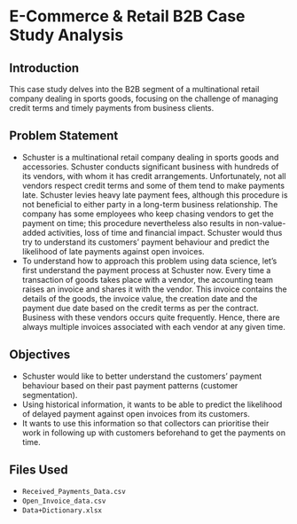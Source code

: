 
# E-Commerce & Retail B2B Case Study Analysis

## Introduction
This case study delves into the B2B segment of a multinational retail company dealing in sports goods, focusing on the challenge of managing credit terms and timely payments from business clients.

## Problem Statement
- Schuster is a multinational retail company dealing in sports goods and accessories. Schuster conducts significant business with hundreds of its vendors, with whom it has credit arrangements. Unfortunately, not all vendors respect credit terms and some of them tend to make payments late. Schuster levies heavy late payment fees, although this procedure is not beneficial to either party in a long-term business relationship. The company has some employees who keep chasing vendors to get the payment on time; this procedure nevertheless also results in non-value-added activities, loss of time and financial impact. Schuster would thus try to understand its customers’ payment behaviour and predict the likelihood of late payments against open invoices.
- To understand how to approach this problem using data science, let’s first understand the payment process at Schuster now. Every time a transaction of goods takes place with a vendor, the accounting team raises an invoice and shares it with the vendor. This invoice contains the details of the goods, the invoice value, the creation date and the payment due date based on the credit terms as per the contract. Business with these vendors occurs quite frequently. Hence, there are always multiple invoices associated with each vendor at any given time.

## Objectives
- Schuster would like to better understand the customers’ payment behaviour based on their past payment patterns (customer segmentation).
- Using historical information, it wants to be able to predict the likelihood of delayed payment against open invoices from its customers.
- It wants to use this information so that collectors can prioritise their work in following up with customers beforehand to get the payments on time.

## Files Used
- `Received_Payments_Data.csv`
- `Open_Invoice_data.csv`
- `Data+Dictionary.xlsx`

